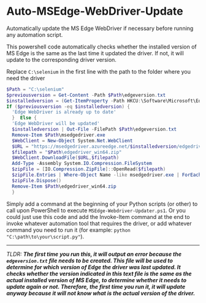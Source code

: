 # Auto-MSEdge-WebDriver-Update

Automatically update the MS Edge WebDriver if necessary before running any automation script.

This powershell code automatically checks whether the installed version of MS Edge is the same as the last time it updated the driver.
If not, it will update to the corresponding driver version.

Replace `C:\selenium` in the first line with the path to the folder where you need the driver


```powershell
$Path = "C:\selenium"
$previousversion = Get-Content -Path $Path\edgeversion.txt
$installedversion = (Get-ItemProperty -Path HKCU:\Software\Microsoft\Edge\BLBeacon -Name version).version
If ($previousversion -eq $installedversion) {
  'Edge WebDriver is already up to date'
  }  Else {
  'Edge WebDriver will be updated'
  $installedversion | Out-File -FilePath $Path\edgeversion.txt
  Remove-Item $Path\msedgedriver.exe
  $WebClient = New-Object System.Net.WebClient
  $URL = "https://msedgedriver.azureedge.net/$installedversion/edgedriver_win64.zip"
  $filepath = "$Path\edgedriver_win64.zip"
  $WebClient.DownloadFile($URL,$filepath)
  Add-Type -Assembly System.IO.Compression.FileSystem
  $zipFile = [IO.Compression.ZipFile]::OpenRead($filepath)
  $zipFile.Entries | Where-Object Name -like msedgedriver.exe | ForEach-Object{[System.IO.Compression.ZipFileExtensions]::ExtractToFile($_, “$Path\$($_.Name)”, $true)}
  $zipFile.Dispose()
  Remove-Item $Path\edgedriver_win64.zip
  }
```


Simply add a command at the beginning of your Python scripts (or other) to call upon PowerShell to execute `MSEdge-Webdriver-Updater.ps1`. Or you could just use this code and add the Invoke-Item command at the end to invoke whatever automation tool that requires the driver, or add whatever command you need to run it (for example: `python "C:\path\to\your\script.py"`).

----------

*TLDR: **The first time you run this, it will output an error because the `edgeversion.txt` file needs to be created. This file will be used to determine for which version of Edge the driver was last updated. It checks whether the version indicated in this text file is the same as the actual installed version of MS Edge, to determine whether it needs to update again or not. Therefore, the first time you run it, it will update anyway because it will not know what is the actual version of the driver.***
